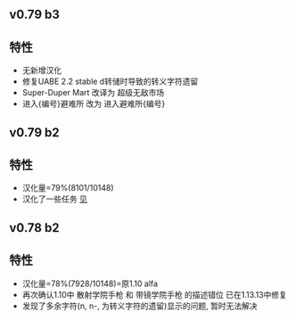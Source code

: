 ## v0.79 b3

特性
-
* 无新增汉化
* 修复UABE 2.2 stable d转储时导致的转义字符遗留
* Super-Duper Mart 改译为 超级无敌市场
* 进入{编号}避难所 改为 进入避难所{编号}

## v0.79 b2

特性
-
* 汉化量=79%(8101/10148)
* 汉化了一些任务 [见](https://github.com/mkitto/fsll/tree/development/resources/sc)

## v0.78 b2

特性
-
* 汉化量=78%(7928/10148)=原1.10 alfa
* 再次确认1.10中 散射学院手枪 和 带镜学院手枪 的描述错位 已在1.13.13中修复
* 发现了多余字符(n, n-, 为转义字符的遗留)显示的问题, 暂时无法解决

